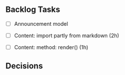## Backlog Tasks
- [ ] Announcement model
- [ ] Content: import partly from markdown (2h)
- [ ] Content: method: render() (1h)


## Decisions
